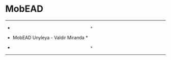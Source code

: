 # MobEAD
*****************************************
*                                       *
*    MobEAD Unyleya - Valdir Miranda    *
*                                       *
*****************************************
